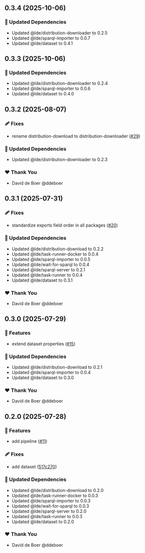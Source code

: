 ## 0.3.4 (2025-10-06)

### 🧱 Updated Dependencies

- Updated @lde/distribution-downloader to 0.2.5
- Updated @lde/sparql-importer to 0.0.7
- Updated @lde/dataset to 0.4.1

## 0.3.3 (2025-10-06)

### 🧱 Updated Dependencies

- Updated @lde/distribution-downloader to 0.2.4
- Updated @lde/sparql-importer to 0.0.6
- Updated @lde/dataset to 0.4.0

## 0.3.2 (2025-08-07)

### 🩹 Fixes

- rename distribution-download to distribution-downloader ([#29](https://github.com/ldengine/lde/pull/29))

### 🧱 Updated Dependencies

- Updated @lde/distribution-downloader to 0.2.3

### ❤️ Thank You

- David de Boer @ddeboer

## 0.3.1 (2025-07-31)

### 🩹 Fixes

- standardize exports field order in all packages ([#20](https://github.com/ldengine/lde/pull/20))

### 🧱 Updated Dependencies

- Updated @lde/distribution-download to 0.2.2
- Updated @lde/task-runner-docker to 0.0.4
- Updated @lde/sparql-importer to 0.0.5
- Updated @lde/wait-for-sparql to 0.0.4
- Updated @lde/sparql-server to 0.2.1
- Updated @lde/task-runner to 0.0.4
- Updated @lde/dataset to 0.3.1

### ❤️ Thank You

- David de Boer @ddeboer

## 0.3.0 (2025-07-29)

### 🚀 Features

- extend dataset properties ([#15](https://github.com/ldengine/lde/pull/15))

### 🧱 Updated Dependencies

- Updated @lde/distribution-download to 0.2.1
- Updated @lde/sparql-importer to 0.0.4
- Updated @lde/dataset to 0.3.0

### ❤️ Thank You

- David de Boer @ddeboer

## 0.2.0 (2025-07-28)

### 🚀 Features

- add pipeline ([#11](https://github.com/ldengine/lde/pull/11))

### 🩹 Fixes

- add dataset ([517c270](https://github.com/ldengine/lde/commit/517c270))

### 🧱 Updated Dependencies

- Updated @lde/distribution-download to 0.2.0
- Updated @lde/task-runner-docker to 0.0.3
- Updated @lde/sparql-importer to 0.0.3
- Updated @lde/wait-for-sparql to 0.0.3
- Updated @lde/sparql-server to 0.2.0
- Updated @lde/task-runner to 0.0.3
- Updated @lde/dataset to 0.2.0

### ❤️ Thank You

- David de Boer @ddeboer